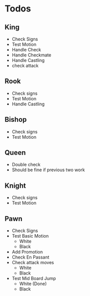 # Todos

## King
- Check Signs
- Test Motion
- Handle Check
- Handle Checkmate
- Handle Castling
- check attack

## Rook
- Check signs
- Test Motion
- Handle Castling


## Bishop
- Check signs
- Test Motion

## Queen
- Double check
- Should be fine if previous two work

## Knight
- Check signs
- Test Motion

## Pawn
- Check Signs
- Test Basic Motion
  - White
  - Black
- Add Promotion
- Check En Passant
- Check attack moves
  - White
  - Black
- Test Mid Board Jump
  - White (Done)
  - Black